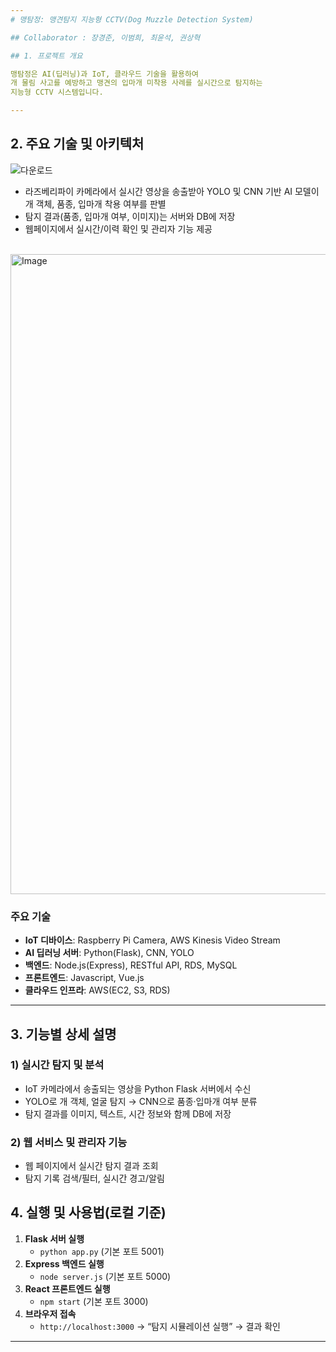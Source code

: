 ```yaml
---
# 맹탐정: 맹견탐지 지능형 CCTV(Dog Muzzle Detection System)

## Collaborator : 장경준, 이범희, 최윤석, 권상혁

## 1. 프로젝트 개요

맹탐정은 AI(딥러닝)과 IoT, 클라우드 기술을 활용하여  
개 물림 사고를 예방하고 맹견의 입마개 미착용 사례를 실시간으로 탐지하는 
지능형 CCTV 시스템입니다.

---
```


## 2. 주요 기술 및 아키텍처

![다운로드](https://user-images.githubusercontent.com/77565332/131991397-3aeeabd8-9320-44c8-9c8d-04ec2301927e.png)

- 라즈베리파이 카메라에서 실시간 영상을 송출받아 YOLO 및 CNN 기반 AI 모델이 개 객체, 품종, 입마개 착용 여부를 판별  
- 탐지 결과(품종, 입마개 여부, 이미지)는 서버와 DB에 저장  
- 웹페이지에서 실시간/이력 확인 및 관리자 기능 제공

<br>


<img width="1536" height="1024" alt="Image" src="https://github.com/user-attachments/assets/0aa82a48-f372-45c9-ba39-e5fc5a6955ed" />

### 주요 기술

- **IoT 디바이스**: Raspberry Pi Camera, AWS Kinesis Video Stream  
- **AI 딥러닝 서버**: Python(Flask), CNN, YOLO
- **백엔드**: Node.js(Express), RESTful API, RDS, MySQL
- **프론트엔드**: Javascript, Vue.js  
- **클라우드 인프라**: AWS(EC2, S3, RDS)

---

## 3. 기능별 상세 설명

### 1) 실시간 탐지 및 분석  
- IoT 카메라에서 송출되는 영상을 Python Flask 서버에서 수신  
- YOLO로 개 객체, 얼굴 탐지 → CNN으로 품종·입마개 여부 분류  
- 탐지 결과를 이미지, 텍스트, 시간 정보와 함께 DB에 저장

### 2) 웹 서비스 및 관리자 기능  
- 웹 페이지에서 실시간 탐지 결과 조회  
- 탐지 기록 검색/필터, 실시간 경고/알림



## 4. 실행 및 사용법(로컬 기준)

1. **Flask 서버 실행**  
   - `python app.py` (기본 포트 5001)
2. **Express 백엔드 실행**  
   - `node server.js` (기본 포트 5000)
3. **React 프론트엔드 실행**  
   - `npm start` (기본 포트 3000)
4. **브라우저 접속**  
   - `http://localhost:3000` → “탐지 시뮬레이션 실행” → 결과 확인

---
